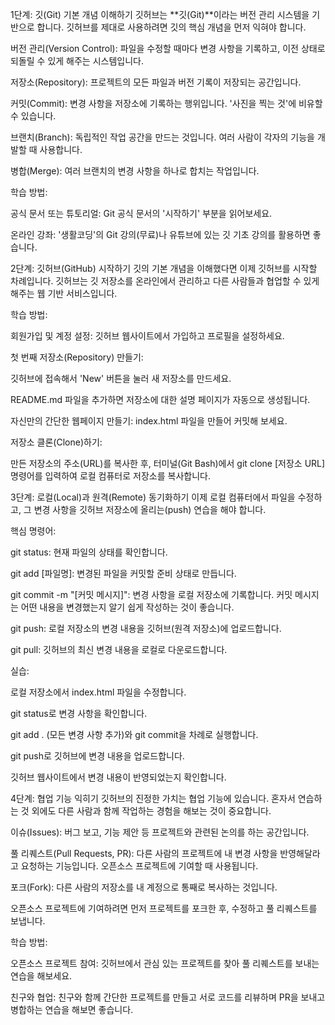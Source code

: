 1단계: 깃(Git) 기본 개념 이해하기
깃허브는 **깃(Git)**이라는 버전 관리 시스템을 기반으로 합니다. 깃허브를 제대로 사용하려면 깃의 핵심 개념을 먼저 익혀야 합니다.

버전 관리(Version Control): 파일을 수정할 때마다 변경 사항을 기록하고, 이전 상태로 되돌릴 수 있게 해주는 시스템입니다.

저장소(Repository): 프로젝트의 모든 파일과 버전 기록이 저장되는 공간입니다.

커밋(Commit): 변경 사항을 저장소에 기록하는 행위입니다. '사진을 찍는 것'에 비유할 수 있습니다.

브랜치(Branch): 독립적인 작업 공간을 만드는 것입니다. 여러 사람이 각자의 기능을 개발할 때 사용합니다.

병합(Merge): 여러 브랜치의 변경 사항을 하나로 합치는 작업입니다.

학습 방법:

공식 문서 또는 튜토리얼: Git 공식 문서의 '시작하기' 부분을 읽어보세요.

온라인 강좌: '생활코딩'의 Git 강의(무료)나 유튜브에 있는 깃 기초 강의를 활용하면 좋습니다.

2단계: 깃허브(GitHub) 시작하기
깃의 기본 개념을 이해했다면 이제 깃허브를 시작할 차례입니다. 깃허브는 깃 저장소를 온라인에서 관리하고 다른 사람들과 협업할 수 있게 해주는 웹 기반 서비스입니다.

학습 방법:

회원가입 및 계정 설정: 깃허브 웹사이트에서 가입하고 프로필을 설정하세요.

첫 번째 저장소(Repository) 만들기:

깃허브에 접속해서 'New' 버튼을 눌러 새 저장소를 만드세요.

README.md 파일을 추가하면 저장소에 대한 설명 페이지가 자동으로 생성됩니다.

자신만의 간단한 웹페이지 만들기: index.html 파일을 만들어 커밋해 보세요.

저장소 클론(Clone)하기:

만든 저장소의 주소(URL)를 복사한 후, 터미널(Git Bash)에서 git clone [저장소 URL] 명령어를 입력하여 로컬 컴퓨터로 저장소를 복사합니다.

3단계: 로컬(Local)과 원격(Remote) 동기화하기
이제 로컬 컴퓨터에서 파일을 수정하고, 그 변경 사항을 깃허브 저장소에 올리는(push) 연습을 해야 합니다.

핵심 명령어:

git status: 현재 파일의 상태를 확인합니다.

git add [파일명]: 변경된 파일을 커밋할 준비 상태로 만듭니다.

git commit -m "[커밋 메시지]": 변경 사항을 로컬 저장소에 기록합니다. 커밋 메시지는 어떤 내용을 변경했는지 알기 쉽게 작성하는 것이 좋습니다.

git push: 로컬 저장소의 변경 내용을 깃허브(원격 저장소)에 업로드합니다.

git pull: 깃허브의 최신 변경 내용을 로컬로 다운로드합니다.

실습:

로컬 저장소에서 index.html 파일을 수정합니다.

git status로 변경 사항을 확인합니다.

git add . (모든 변경 사항 추가)와 git commit을 차례로 실행합니다.

git push로 깃허브에 변경 내용을 업로드합니다.

깃허브 웹사이트에서 변경 내용이 반영되었는지 확인합니다.

4단계: 협업 기능 익히기
깃허브의 진정한 가치는 협업 기능에 있습니다. 혼자서 연습하는 것 외에도 다른 사람과 함께 작업하는 경험을 해보는 것이 중요합니다.

이슈(Issues): 버그 보고, 기능 제안 등 프로젝트와 관련된 논의를 하는 공간입니다.

풀 리퀘스트(Pull Requests, PR): 다른 사람의 프로젝트에 내 변경 사항을 반영해달라고 요청하는 기능입니다. 오픈소스 프로젝트에 기여할 때 사용됩니다.

포크(Fork): 다른 사람의 저장소를 내 계정으로 통째로 복사하는 것입니다.

오픈소스 프로젝트에 기여하려면 먼저 프로젝트를 포크한 후, 수정하고 풀 리퀘스트를 보냅니다.

학습 방법:

오픈소스 프로젝트 참여: 깃허브에서 관심 있는 프로젝트를 찾아 풀 리퀘스트를 보내는 연습을 해보세요.

친구와 협업: 친구와 함께 간단한 프로젝트를 만들고 서로 코드를 리뷰하며 PR을 보내고 병합하는 연습을 해보면 좋습니다.

